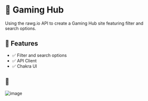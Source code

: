 # 🚀 Gaming Hub

Using the rawg.io API to create a Gaming Hub site featuring filter and search options.

## 🎯 Features
- ✅ Filter and search options
- ✅ API Client
- ✅ Chakra UI

## 📸
![image](https://github.com/user-attachments/assets/df56cc38-a923-48c5-849d-bb0974431cb7)


